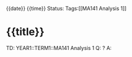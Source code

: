 {{date}} {{time}}
Status: 
Tags:[[MA141 Analysis 1]]
# {{title}}

TD: YEAR1::TERM1::MA141 Analysis 1
Q: 
?
A: